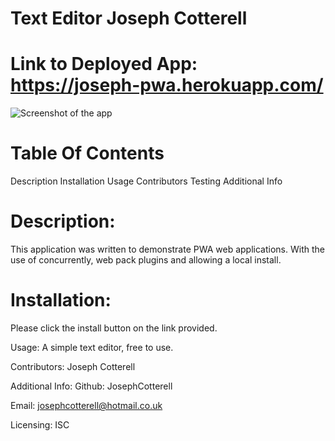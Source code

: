 # Text Editor Joseph Cotterell

# Link to Deployed App: https://joseph-pwa.herokuapp.com/

![Screenshot of the app](<./assets/img/Screenshot%20(13).png>)

# Table Of Contents

Description
Installation
Usage
Contributors
Testing
Additional Info

# Description:

This application was written to demonstrate PWA web applications. With the use of concurrently, web pack plugins and allowing a local install.

# Installation:

Please click the install button on the link provided.

Usage:
A simple text editor, free to use.

Contributors:
Joseph Cotterell

Additional Info:
Github: JosephCotterell

Email: josephcotterell@hotmail.co.uk

Licensing:
ISC
